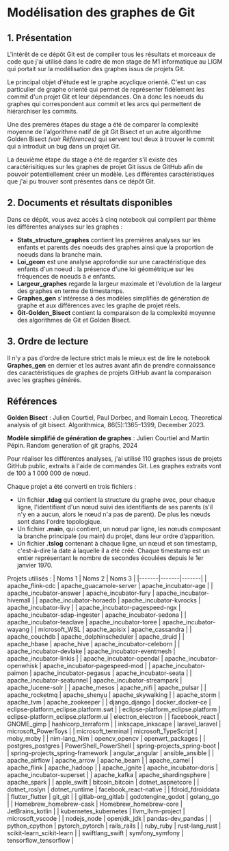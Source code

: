# Modélisation des graphes de Git

## 1. Présentation

L'intérêt de ce dépôt Git est de compiler tous les résultats et morceaux de code que j'ai utilisé dans le cadre de mon stage de M1 informatique au LIGM qui portait sur la modélisation des graphes issus de projets Git.

Le principal objet d'étude est le graphe acyclique orienté. C'est un cas particulier de graphe orienté qui permet de représenter fidèlement les commit d'un projet Git et leur dépendances. On a donc les noeuds du graphes qui correspondent aux commit et les arcs qui permettent de hiérarchiser les commits.

Une des premères étapes du stage a été de comparer la complexité moyenne de l'algorithme natif de git Git Bisect et un autre algorithme Golden Bisect *(voir Références)* qui servent tout deux à trouver le commit qui a introduit un bug dans un projet Git.

La deuxième étape du stage a été de regarder s'il existe des caractérisitiques sur les graphes de projet Git issus de GitHub afin de pouvoir potentiellement créer un modèle. Les différentes caractéristiques que j'ai pu trouver sont présentes dans ce dépôt Git.

## 2. Documents et résultats disponibles

Dans ce dépôt, vous avez accès à cinq notebook qui compilent par thème les différentes analyses sur les graphes :
- **Stats_structure_graphes** contient les premières analyses sur les enfants et parents des noeuds des graphes ainsi que la proportion de noeuds dans la branche main.
- **Loi_geom** est une analyse approfondie sur une caractéristique des enfants d'un noeud : la présence d'une loi géométrique sur les fréquences de noeuds à $e$ enfants.
- **Largeur_graphes** regarde la largeur maximale et l'évolution de la largeur des graphes en terme de timestamps.
- **Graphes_gen** s'intéresse à des modèles simplifiés de génération de graphe et aux différences avec les graphe de projet réels.
- **Git-Golden_Bisect** contient la comparaison de la complexité moyenne des algorithmes de Git et Golden Bisect.

## 3. Ordre de lecture

Il n'y a pas d'ordre de lecture strict mais le mieux est de lire le notebook **Graphes_gen** en dernier et les autres avant afin de prendre connaissance des caractéristiques de graphes de projets GitHub avant la comparaison avec les graphes générés.

## Références

**Golden Bisect** :
Julien Courtiel, Paul Dorbec, and Romain Lecoq. Theoretical analysis of git bisect. Algorithmica,
86(5):1365–1399, December 2023.

**Modèle simplifié de génération de graphes** : Julien Courtiel and Martin Pépin. Random generation of git graphs, 2024

Pour réaliser les différentes analyses, j'ai utilisé  110 graphes issus de projets GitHub public, extraits à l'aide de commandes Git. Les graphes extraits vont de 100 à 1 000 000 de nœud. 

Chaque projet a été converti en trois fichiers :
- Un fichier **.tdag** qui contient la structure du graphe avec, pour chaque ligne, l'identifiant d'un nœud suivi des identifiants de ses parents (s'il n'y en a aucun, alors le nœud n'a pas de parent). De plus les nœuds sont dans l'ordre topologique.
- Un fichier **.main**, qui contient, un nœud par ligne, les nœuds composant la branche principale (ou main) du projet, dans leur ordre d’apparition.
- Un fichier **.tslog** contenant à chaque ligne, un nœud et son timestamp, c'est-à-dire la date à laquelle il a été créé. Chaque timestamp est un entier représentant le nombre de secondes écoulées depuis le 1er janvier 1970.

Projets utilisés : 
| Noms 1 | Noms 2 | Noms 3 |
|-------|-------|-------|
| apache_flink-cdc | apache_guacamole-server | apache_incubator-age |
| apache_incubator-answer | apache_incubator-fury | apache_incubator-hivemall |
| apache_incubator-horaedb | apache_incubator-kvrocks | apache_incubator-livy |
| apache_incubator-pagespeed-ngx | apache_incubator-sdap-ingester | apache_incubator-sedona |
| apache_incubator-teaclave | apache_incubator-toree | apache_incubator-wayang |
| microsoft_WSL | apache_apisix | apache_cassandra |
| apache_couchdb | apache_dolphinscheduler | apache_druid |
| apache_hbase | apache_hive | apache_incubator-celeborn |
| apache_incubator-devlake | apache_incubator-eventmesh | apache_incubator-linkis |
| apache_incubator-opendal | apache_incubator-openwhisk | apache_incubator-pagespeed-mod |
| apache_incubator-paimon | apache_incubator-pegasus | apache_incubator-seata |
| apache_incubator-seatunnel | apache_incubator-streampark | apache_lucene-solr |
| apache_mesos | apache_nifi | apache_pulsar |
| apache_rocketmq | apache_shenyu | apache_skywalking |
| apache_storm | apache_tvm | apache_zookeeper |
| django_django | docker_docker-ce | eclipse-platform_eclipse.platform.swt |
| eclipse-platform_eclipse.platform | eclipse-platform_eclipse.platform.ui | electron_electron |
| facebook_react | GNOME_gimp | hashicorp_terraform |
| inkscape_inkscape | laravel_laravel | microsoft_PowerToys |
| microsoft_terminal | microsoft_TypeScript | moby_moby |
| nim-lang_Nim | opencv_opencv | openwrt_packages |
| postgres_postgres | PowerShell_PowerShell | spring-projects_spring-boot |
| spring-projects_spring-framework | angular_angular | ansible_ansible |
| apache_airflow | apache_arrow | apache_beam |
| apache_camel | apache_flink | apache_hadoop |
| apache_ignite | apache_incubator-doris | apache_incubator-superset |
| apache_kafka | apache_shardingsphere | apache_spark |
| apple_swift | bitcoin_bitcoin | dotnet_aspnetcore |
| dotnet_roslyn | dotnet_runtime | facebook_react-native |
| fdroid_fdroiddata | flutter_flutter | git_git |
| gitlab-org_gitlab | godotengine_godot | golang_go |
| Homebrew_homebrew-cask | Homebrew_homebrew-core | JetBrains_kotlin |
| kubernetes_kubernetes | llvm_llvm-project | microsoft_vscode |
| nodejs_node | openjdk_jdk | pandas-dev_pandas |
| python_cpython | pytorch_pytorch | rails_rails |
| ruby_ruby | rust-lang_rust | scikit-learn_scikit-learn |
| swiftlang_swift | symfony_symfony | tensorflow_tensorflow |